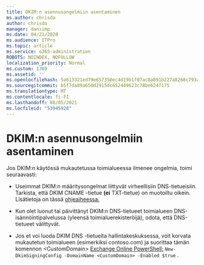 ```yaml
---
title: DKIM:n asennusongelmiin asentaminen
ms.author: chrisda
author: chrisda
manager: dansimp
ms.date: 04/21/2020
ms.audience: ITPro
ms.topic: article
ms.service: o365-administration
ROBOTS: NOINDEX, NOFOLLOW
localization_priority: Normal
ms.custom: 1389
ms.assetid: ''
ms.openlocfilehash: 5a613321ed79e657350ec4d19b1f07ac0a091b227a8268c793a10edd9990d41f
ms.sourcegitcommit: b5f7da89a650d2915dc652449623c78be6247175
ms.translationtype: MT
ms.contentlocale: fi-FI
ms.lasthandoff: 08/05/2021
ms.locfileid: "53945928"
---
```

# <a name="fix-dkim-setup-issues"></a>DKIM:n asennusongelmiin asentaminen

Jos DKIM:n käytössä mukautetussa toimialueessa ilmenee ongelmia, toimi seuraavasti:

- Useimmat DKIM:n määritysongelmat liittyvät virheellisiin DNS-tietueisiin. Tarkista, että DKIM CNAME -tietue **(ei** TXT-tietue) on muotoiltu oikein. Lisätietoja on tässä [ohjeaiheessa.](https://docs.microsoft.com/microsoft-365/security/office-365-security/use-dkim-to-validate-outbound-email#steps-you-need-to-do-to-manually-set-up-dkim)

- Kun olet luonut tai päivittänyt DKIM:n DNS-tietueet toimialueen DNS-isännöintipalvelussa (yleensä toimialuerekisteröijä), odota, että DNS-tietueet välittyvät.

- Jos et voi luoda DKIM DNS -tietueita hallintakeskuksessa, voit korvata mukautetun toimialueen (esimerkiksi contoso.com) ja suorittaa tämän komennon \<CustomDomain\> [Exchange Online PowerShell:](https://docs.microsoft.com/powershell/exchange/exchange-online/connect-to-exchange-online-powershell/connect-to-exchange-online-powershell) `New-DkimSigningConfig -DomainName <CustomDomain> -Enabled $true` .
